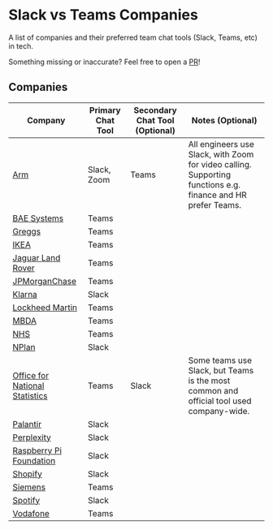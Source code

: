 # Slack vs Teams Companies
A list of companies and their preferred team chat tools (Slack, Teams, etc) in tech.

Something missing or inaccurate? Feel free to open a [PR](https://github.com/smstone0/slack-vs-teams-jobs/pulls)!

## Companies
| Company | Primary Chat Tool | Secondary Chat Tool (Optional) | Notes (Optional)
-- | -- | -- | --
[Arm](https://www.arm.com/) | Slack, Zoom | Teams | All engineers use Slack, with Zoom for video calling. Supporting functions e.g. finance and HR prefer Teams.
[BAE Systems](https://www.baesystems.com/en) | Teams
[Greggs](https://www.greggs.com/) | Teams
[IKEA](https://www.ikea.com/) | Teams
[Jaguar Land Rover](https://www.jlr.com/) | Teams
[JPMorganChase](https://www.jpmorganchase.com/) | Teams
[Klarna](https://www.klarna.com/) | Slack
[Lockheed Martin](https://www.lockheedmartin.com/) | Teams
[MBDA](https://www.mbda-systems.com/) | Teams
[NHS](https://www.nhs.uk/) | Teams
[NPlan](https://www.nplan.io/) | Slack
[Office for National Statistics](https://www.ons.gov.uk/) | Teams | Slack | Some teams use Slack, but Teams is the most common and official tool used company-wide.
[Palantir](https://www.palantir.com/) | Slack
[Perplexity](https://www.perplexity.ai/) | Slack
[Raspberry Pi Foundation](https://www.raspberrypi.org/) | Slack
[Shopify](https://www.shopify.com/uk) | Slack
[Siemens](https://www.siemens.com/global/en.html) | Teams
[Spotify](https://open.spotify.com/) | Slack
[Vodafone](https://vodafone.com) | Teams
